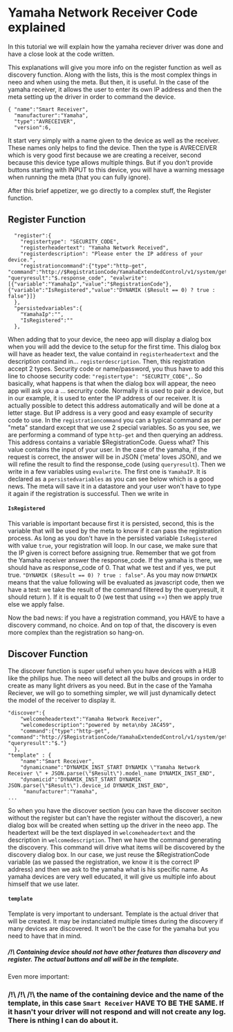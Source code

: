 # Yamaha Network Receiver Code explained

In this tutorial we will explain how the yamaha reciever driver was done and have a close look at the code written.

This explanations will give you more info on the register function as well as discovery function. Along with the lists, this is the most complex things in neeo and when using the meta. But then, it is useful. In the case of the yamaha receiver, it allows the user to enter its own IP address and then the meta setting up the driver in order to command the device.

```
{ "name":"Smart Receiver",
  "manufacturer":"Yamaha",
  "type":"AVRECEIVER",
  "version":6,
```
It start very simply with a name given to the device as well as the receiver. These names only helps to find the device. Then the type is AVRECEIVER which is very good first because we are creating a receiver, second because this device type allows multiple things.
But if you don't provide buttons starting with INPUT to this device, you will have a warning message when running the meta (that you can fully ignore).

After this brief appetizer, we go directly to a complex stuff, the Register function.
## Register Function
```
  "register":{
    "registertype": "SECURITY_CODE",
    "registerheadertext": "Yamaha Network Received",
    "registerdescription": "Please enter the IP address of your device.",
    "registrationcommand":{"type":"http-get", "command":"http://$RegistrationCode/YamahaExtendedControl/v1/system/getDeviceInfo", "queryresult":"$.response_code", "evalwrite":[{"variable":"YamahaIp","value":"$RegistrationCode"}, {"variable":"IsRegistered","value":"DYNAMIK ($Result == 0) ? true : false"}]}
  },
  "persistedvariables":{
    "YamahaIp":"",
    "IsRegistered":""
  },
 ```
  When adding that to your device, the neeo app will display a dialog box when you will add the device to the setup for the first time.
  This dialog box will have as header text, the value containd in ```registerheadertext``` and the description containd in... ```registerdescription```.
  Then, this registration accept 2 types. Security code or name/password, you thus have to add this line to choose security code: ```"registertype": "SECURITY_CODE",```.
  So basically, what happens is that when the dialog box will appear, the neeo app will ask you a ... secrurity code. 
  Normally it is used to pair a device, but in our example, it is used to enter the IP address of our receiver. It is actually possible to detect this address automatically and will be done at a letter stage. But IP address is a very good and easy example of security code to use.
  In the ```registrationcommand``` you can a typical command as per "meta" standard except that we use 2 special variables.
  So as you see, we are performing a command of type ```http-get``` and then querying an address. This address contains a variable $RegistrationCode. Guess what? This value contains the input of your user.
  In the case of the yamaha, if the request is correct, the answer will be in JSON ('meta' loves JSON), and we will refine the result to find the response_code (using ```queryresult```).
  Then we write in a few variables using ```evalwrite```. The first one is ```YamahaIP```. It is declared as a ```persistedvariables``` as you can see below which is a good news. The meta will save it in a datastore and your user won't have to type it again if the registration is successful.
  Then we write in 
  #### ```IsRegistered```
  This variable is important because first it is persisted, second, this is the variable that will be used by the meta to know if it can pass the registration process.
  As long as you don't have in the persisted variable ```IsRegistered``` with value ```true```, your registration will loop. 
  In our case, we make sure that the IP given is correct before assigning true.
  Remember that we got from the Yamaha receiver answer the response_code. If the yamaha is there, we should have as response_code of 0. That what we test and if yes, we put true.
  ```"DYNAMIK ($Result == 0) ? true : false"```. 
  As you may now ```DYNAMIK``` means that the value following will be evaluated as javascript code, then we have a test: we take the result of the command filtered by the queryresult, it should return ). If it is equalt to 0 (we test that using ==) then we apply true else we apply false.
  
  
 Now the bad news: if you have a registration command, you HAVE to have a discovery command, no choice. And on top of that, the discovery is even more complex than the registration so hang-on.
 
 ## Discover Function

The discover function is super useful when you have devices with a HUB like the philips hue. The neeo will detect all the bulbs and groups in order to create as many light drivers as you need.
But in the case of the Yamaha Reciever, we will go to something simpler, we will just dynamically detect the model of the receiver to display it.

```  
"discover":{
    "welcomeheadertext":"Yamaha Network Receiver",
    "welcomedescription":"powered by meta\nby JAC459",
    "command":{"type":"http-get", "command":"http://$RegistrationCode/YamahaExtendedControl/v1/system/getDeviceInfo", "queryresult":"$."}
  },
"template" : {
    "name":"Smart Receiver", 
    "dynamicname":"DYNAMIK_INST_START DYNAMIK \"Yamaha Network Receiver \" + JSON.parse(\"$Result\").model_name DYNAMIK_INST_END",
    "dynamicid":"DYNAMIK_INST_START DYNAMIK JSON.parse(\"$Result\").device_id DYNAMIK_INST_END",
     "manufacturer":"Yamaha",
...
```
 So when you have the discover section (you can have the discover seciton without the register but can't have the register without the discover), a new dialog box will be created when setting up the driver in the neeo app.
 The headertext will be the text displayed in ```welcomeheadertext``` and the description in ```welcomedescription```.
 Then we have the command generating the discovery.
 This command will drive what items will be discovered by the discovery dialog box.
 In our case, we just reuse the $RegistrationCode variable (as we passed the registration, we know it is the correct IP address) and then we ask to the yamaha what is his specific name. As yamaha devices are very well educated, it will give us multiple info about himself that we use later.
#### ```template```
Template is very important to undersant.
Template is the actual driver that will be created. It may be instanciated multiple times during the discovery if many devices are discovered. It won't be the case for the yamaha but you need to have that in mind.
##### /!\ Containing device should not have other features than discovery and register. The actual buttons and all will be in the template.
Even more important:
### /!\ /!\ /!\ the name of the containing device and the name of the template, in this case ```Smart Receiver``` HAVE TO BE THE SAME. If it hasn't your driver will not respond and will not create any log. There is nthing I can do about it. 


  
